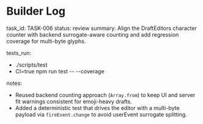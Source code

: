 # Builder Log

task_id: TASK-006
status: review
summary: Align the DraftEditors character counter with backend surrogate-aware counting and add regression coverage for multi-byte glyphs.

tests_run:
- ./scripts/test
- CI=true npm run test -- --coverage

notes:
- Reused backend counting approach (`Array.from`) to keep UI and server fit warnings consistent for emoji-heavy drafts.
- Added a deterministic test that drives the editor with a multi-byte payload via `fireEvent.change` to avoid userEvent surrogate splitting.
